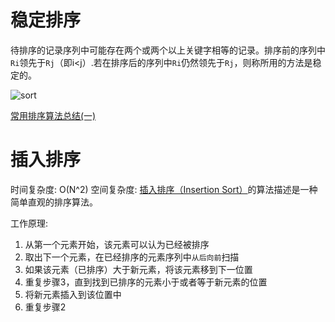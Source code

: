 # 稳定排序
待排序的记录序列中可能存在两个或两个以上关键字相等的记录。排序前的序列中`Ri`领先于`Rj`（即i<j）.若在排序后的序列中`Ri`仍然领先于`Rj`，则称所用的方法是稳定的。


![sort](http://img.blog.csdn.net/20160909164911303?watermark/2/text/aHR0cDovL2Jsb2cuY3Nkbi5uZXQv/font/5a6L5L2T/fontsize/400/fill/I0JBQkFCMA==/dissolve/70/gravity/Center)

[常用排序算法总结(一)](https://www.cnblogs.com/eniac12/p/5329396.html)


# 插入排序
时间复杂度: O(N^2)
空间复杂度:
[插入排序（Insertion Sort）](https://www.cnblogs.com/shihaokiss/p/5449011.html)的算法描述是一种简单直观的排序算法。

工作原理:
1. 从第一个元素开始，该元素可以认为已经被排序
2. 取出下一个元素，在已经排序的元素序列中`从后向前`扫描
3. 如果该元素（已排序）大于新元素，将该元素移到下一位置
4. 重复步骤3，直到找到已排序的元素小于或者等于新元素的位置
5. 将新元素插入到该位置中
6. 重复步骤2

